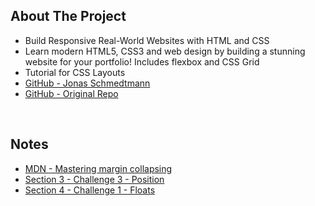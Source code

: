 ## About The Project

- Build Responsive Real-World Websites with HTML and CSS
- Learn modern HTML5, CSS3 and web design by building a stunning website for your portfolio! Includes flexbox and CSS Grid
- Tutorial for CSS Layouts
- [GitHub - Jonas Schmedtmann](https://github.com/jonasschmedtmann)
- [GitHub - Original Repo](https://github.com/jonasschmedtmann/html-css-course)

&nbsp;

## Notes

- [MDN - Mastering margin collapsing](https://developer.mozilla.org/en-US/docs/Web/CSS/CSS_Box_Model/Mastering_margin_collapsing)
- [Section 3 - Challenge 3 - Position](https://codepen.io/jonasschmedtmann/pen/dyNwwGP/7a64f0845fd4f6439b63203371edbcb1)
- [Section 4 - Challenge 1 - Floats](https://codepen.io/jonasschmedtmann/pen/eYgbXrV/1a12771af64312342aa5a5f45bd2347c)

&nbsp;
